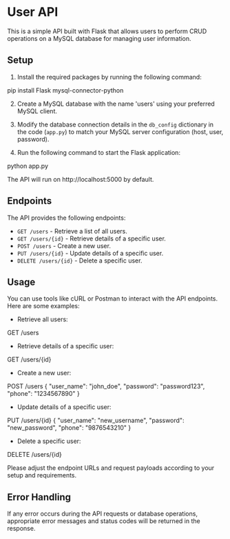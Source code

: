 # User API

This is a simple API built with Flask that allows users to perform CRUD operations on a MySQL database for managing user information.

## Setup

1. Install the required packages by running the following command:

pip install Flask mysql-connector-python

2. Create a MySQL database with the name 'users' using your preferred MySQL client.

3. Modify the database connection details in the `db_config` dictionary in the code (`app.py`) to match your MySQL server configuration (host, user, password).

4. Run the following command to start the Flask application:

python app.py

The API will run on http://localhost:5000 by default.

## Endpoints

The API provides the following endpoints:

- `GET /users` - Retrieve a list of all users.
- `GET /users/{id}` - Retrieve details of a specific user.
- `POST /users` - Create a new user.
- `PUT /users/{id}` - Update details of a specific user.
- `DELETE /users/{id}` - Delete a specific user.

## Usage

You can use tools like cURL or Postman to interact with the API endpoints. Here are some examples:

- Retrieve all users:

GET /users

- Retrieve details of a specific user:

GET /users/{id}

- Create a new user:

POST /users
{
"user_name": "john_doe",
"password": "password123",
"phone": "1234567890"
}

- Update details of a specific user:

PUT /users/{id}
{
"user_name": "new_username",
"password": "new_password",
"phone": "9876543210"
}

- Delete a specific user:

DELETE /users/{id}

Please adjust the endpoint URLs and request payloads according to your setup and requirements.

## Error Handling

If any error occurs during the API requests or database operations, appropriate error messages and status codes will be returned in the response.

